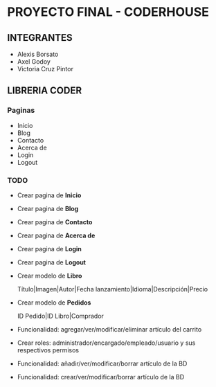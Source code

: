 #	PROYECTO FINAL - CODERHOUSE


##	INTEGRANTES
*	Alexis Borsato
*	Axel Godoy
*	Victoria Cruz Pintor

##	LIBRERIA CODER


###	Paginas
*	Inicio
*	Blog
*   Contacto
*	Acerca de
*	Login
*	Logout

###	TODO
*	Crear pagina de **Inicio**
*	Crear pagina de **Blog**
*	Crear pagina de **Contacto**
*	Crear pagina de **Acerca de**
*	Crear pagina de **Login**
*	Crear pagina de **Logout**
*   Crear modelo de **Libro**

    Título|Imagen|Autor|Fecha lanzamiento|Idioma|Descripción|Precio

*   Crear modelo de **Pedidos**

    ID Pedido|ID Libro|Comprador

*	Funcionalidad: agregar/ver/modificar/eliminar artículo del carrito
*	Crear roles: administrador/encargado/empleado/usuario y sus respectivos permisos
*	Funcionalidad: añadir/ver/modificar/borrar artículo de la BD
*	Funcionalidad: crear/ver/modificar/borrar artículo de la BD